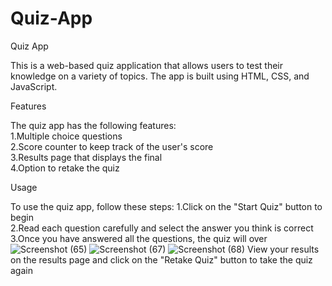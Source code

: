 # Quiz-App
Quiz App  

This is a web-based quiz application that allows users to test their knowledge on a variety of topics. The app is built using HTML, CSS, and JavaScript.

Features 

The quiz app has the following features:  
1.Multiple choice questions    
2.Score counter to keep track of the user's score  
3.Results page that displays the final   
4.Option to retake the quiz  

Usage  

To use the quiz app, follow these steps:
1.Click on the "Start Quiz" button to begin  
2.Read each question carefully and select the answer you think is correct  
3.Once you have answered all the questions, the quiz will over  
![Screenshot (65)](https://user-images.githubusercontent.com/69872224/232505982-95b82084-0337-479d-88b3-6251a04f595d.png)
![Screenshot (67)](https://user-images.githubusercontent.com/69872224/232506111-ee5d0c62-fe10-47f2-97c1-62d839303776.png)
![Screenshot (68)](https://user-images.githubusercontent.com/69872224/232506162-0836df47-e87c-4aa6-ba7c-13f34739f707.png)
View your results on the results page and click on the "Retake Quiz" button to take the quiz again
